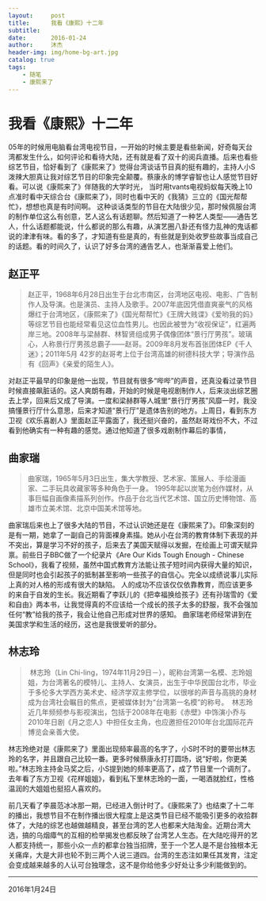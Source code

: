 ```yaml
---
layout:     post
title:      我看《康熙》十二年
subtitle:
date:       2016-01-24
author:     沐杰
header-img: img/home-bg-art.jpg
catalog: true
tags:
    - 随笔
    - 康熙来了
---
```

# 我看《康熙》十二年
05年的时候用电脑看台湾电视节目，一开始的时候主要是看些新闻，好奇每天台湾都发生什么，如何评论和看待大陆，还有就是看了双十的阅兵直播。后来也看些综艺节目，恰好看到了《康熙来了》觉得台湾谈话节目真的挺有趣的，主持人小S泼辣大胆真让我对综艺节目的印象完全颠覆。蔡康永的博学睿智也让人感觉节目好看。可以说《康熙来了》伴随我的大学时光， 当时用tvants电视蚂蚁每天晚上10点准时看中天综合台《康熙来了》，同时也看中天的《我猜》三立的《国光帮帮忙》，想想也真是有时间啊。
这种谈话类型的节目在大陆很少见，那时候佩服台湾的制作单位这么有创意，艺人这么有话题聊。然后知道了一种艺人类型——通告艺人，什么话题都能说，什么都说的那么有趣，从演艺圈八卦还有怪力乱神的鬼话都说的津津有味。看的多了，才知道有些是真的，有些就是到处收罗些故事当成自己的话题。看的时间久了，认识了好多台湾的通告艺人，也渐渐喜爱上他们。
## 赵正平
> 赵正平，1968年6月28日出生于台北市南区，台湾地区电视、电影、广告制作人及导演。也是演员、主持人及歌手。2007年底因凭借直爽豪气的风格爆红于台湾地区，《康熙来了》《国光帮帮忙》《王牌大贱谍》《爱哟我的妈》等综艺节目也能经常看见这位血性男儿。也因此被誉为“收视保证”，红遍两岸三地。2008年与梁赫群、林智贤组成男子偶像团体“景行厅男孩”。玻璃心，人称景行厅男孩总霸子——赵哥。2009年8月发布首张团体EP《千人迷》；2011年5月 42岁的赵哥考上位于台湾高雄的树德科技大学；导演作品有《回声》《亲爱的陌生人》。

对赵正平最早的印象是他一出现，节目就有很多“哔哔”的声音，还真没看过录节目时候直接飙脏话的。这人爽朗有趣，开始的时候是电视剧制作人，后来淡出综艺圈去上学，回来后又成了导演。一度和梁赫群等人城里“景行厅男孩”风靡一时，我没搞懂景行厅什么意思，后来才知道“景行厅”是遗体告别的地方。上周日，看到东方卫视《欢乐喜剧人》里面赵正平露面了，我还挺兴奋的，虽然赵哥戏份不大，不过看到他确实有一种有趣的感觉。通过他知道了很多戏剧制作幕后的事情，
## 曲家瑞
> 曲家瑞，1965年5月3日出生，集大学教授、艺术家、策展人、手绘漫画家、二手玩具收藏家等多种角色于一身。
1995年起以炭笔为创作媒材，从事巨幅自画像素描系列创作。作品于台北当代艺术馆、国立历史博物馆、高雄市立美术馆、北京中国美术馆等地。

曲家瑞后来也上了很多大陆的节目，不过认识她还是在《康熙来了》。印象深刻的是有一期，她拿了一副自己的背面裸身素描。她从小在台湾的教育体制下表现的并不突出，算是学习不好的孩子，后来去了美国天赋得以发掘，在绘画上可谓天赋异禀。前些日子BBC做了一个纪录片《Are Our Kids Tough Enough - Chinese School》，我看了视频，虽然中国式教育方法能让孩子短时间内获得大量的知识，但是同时也会引起孩子的抵制甚至影响一些孩子的自信心。完全以成绩说事儿实际上真的对人格的形成有很大的缺陷。
人的成功不应该仅仅依靠教育，而应该更多的来自于自发的生长。我近期看了李跃儿的《把幸福换给孩子》还有孙瑞雪的《爱和自由》两本书，让我觉得真的不应该给一个成长的孩子太多的舒服，我不会强加任何“教”给我的孩子，我会让他自己形成对世界的感知。
曲家瑞老师经常讲到在美国求学和生活的经历，这也是我很爱听的部分。
## 林志玲
> 林志玲（Lin Chi-ling，1974年11月29日－），昵称台湾第一名模、志玲姐姐，为台湾著名的模特儿、主持人、女演员，出生于中华民国台北市，毕业于多伦多大学西方美术史、经济学双主修学位，以很嗲的声音与高挑的身材成为台湾社会瞩目的焦点，更被媒体封为“台湾第一名模”的称号。 
林志玲近几年频频参与影视演出，包括于2008年在电影《赤壁》中饰演小乔与2010年日剧《月之恋人》中担任女主角，也应邀担任2010年台北国际花卉博览会亲善大使。

林志玲绝对是《康熙来了》里面出现频率最高的名字了，小S时不时的要带出林志玲的名字，并且跟自己比较一番。更多时候蔡康永打打圆场，说“好啦，你更美啦。”林志玲主持金马奖之后，小S提到她的频率更高了，成了节目里一个调剂了。去年看了东方卫视《花样姐姐》，看到私下里林志玲的一面，一喝酒就脸红，性格温润的大姐姐也挺招人喜欢的。

前几天看了李晨范冰冰那一期，已经进入倒计时了。《康熙来了》也结束了十二年的播出，我想节目不在制作播出很大程度上是这类节目已经不能吸引更多的收拾群体了，大陆的综艺也越做越精良，甚至台湾的艺人也都来大陆淘金。近期台湾大选，搞的乌烟瘴气的互相的检举揭发也都反映了台湾艺人生态。在大陆吃得开的艺人都支持统一，那些小众一点的都拿台独当招牌，至于一个艺人是不是台独根本无关痛痒，大是大非也轮不到三两个人说三道四。台湾的生态注如果任其发育，注定会变成越来越多的人认可台独理念，这不是你给他多少好处让多少利能做到的。

***

2016年1月24日
